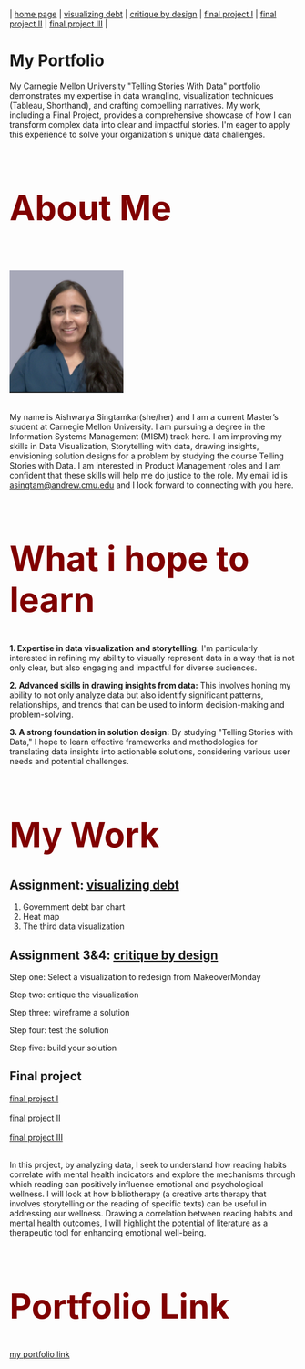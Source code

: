 | [home page](https://aishwarya1912s.github.io/portfolio/) | [visualizing debt](https://aishwarya1912s.github.io/portfolio/visualizing-government-debt.html) | [critique by design](https://aishwarya1912s.github.io/portfolio/critique-by-design.html) | [final project I](https://aishwarya1912s.github.io/portfolio/final-project-part-one.html) | [final project II](https://aishwarya1912s.github.io/portfolio/final-project-part-two.html) |  [final project III](https://aishwarya1912s.github.io/portfolio/final-project-part-three.html) |

# My Portfolio
My Carnegie Mellon University "Telling Stories With Data" portfolio demonstrates my expertise in data wrangling, visualization techniques (Tableau, Shorthand), and crafting compelling narratives. My work, including a Final Project, provides a comprehensive showcase of how I can transform complex data into clear and impactful stories. I'm eager to apply this experience to solve your organization's unique data challenges.


<div class="markdown" style="color: maroon; font-size: 30px;">

  # About Me
</div>

 <br>  <br>
<img src="linekdin1.png" width="200"/>
  <br>  <br>


My name is Aishwarya Singtamkar(she/her) and I am a current Master’s student at Carnegie Mellon University. I am pursuing a degree in the Information Systems Management (MISM) track here. I am improving my skills in Data Visualization, Storytelling with data, drawing insights, envisioning solution designs for a problem by studying the course Telling Stories with Data. I am interested in Product Management roles and I am confident that these skills will help me do justice to the role. My email id is asingtam@andrew.cmu.edu and I look forward to connecting with you here.


<div class="markdown" style="color: maroon; font-size: 30px;">

  # What i hope to learn
</div>

**1. Expertise in data visualization and storytelling:**
I'm particularly interested in refining my ability to visually represent data in a way that is not only clear, but also engaging and impactful for diverse audiences.

**2. Advanced skills in drawing insights from data:**
This involves honing my ability to not only analyze data but also identify significant patterns, relationships, and trends that can be used to inform decision-making and problem-solving.

**3. A strong foundation in solution design:**
By studying "Telling Stories with Data," I hope to learn effective frameworks and methodologies for translating data insights into actionable solutions, considering various user needs and potential challenges.


<div class="markdown" style="color: maroon; font-size: 30px;">

  # My Work
</div>

## Assignment: [visualizing debt](https://aishwarya1912s.github.io/portfolio/visualizing-government-debt.html)
1. Government debt bar chart
2. Heat map
3. The third data visualization

## Assignment 3&4: [critique by design](https://aishwarya1912s.github.io/portfolio/critique-by-design.html)
Step one: Select a visualization to redesign from MakeoverMonday

Step two: critique the visualization

Step three: wireframe a solution

Step four: test the solution

Step five: build your solution

## Final project
[final project I](https://aishwarya1912s.github.io/portfolio/final-project-part-one.html) 
 <br>  <br>
[final project II](https://aishwarya1912s.github.io/portfolio/final-project-part-two.html) 
 <br>  <br>
[final project III](https://aishwarya1912s.github.io/portfolio/final-project-part-three.html)
 <br>  <br>


In this project, by analyzing data, I seek to understand how reading habits correlate with mental health indicators and explore the mechanisms through which reading can positively influence emotional and psychological wellness. I will look at how bibliotherapy (a creative arts therapy that involves storytelling or the reading of specific texts) can be useful in addressing our wellness. Drawing a correlation between reading habits and mental health outcomes, I will highlight the potential of literature as a therapeutic tool for enhancing emotional well-being.


<div class="markdown" style="color: maroon; font-size: 30px;">

  # Portfolio Link
  </div>
  
[my portfolio link](https://aishwarya1912s.github.io/portfolio/)
